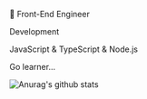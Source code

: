 :construction_worker: Front-End Engineer

Development

JavaScript & TypeScript & Node.js

Go learner...




![Anurag's github stats](https://github-readme-stats.vercel.app/api?username=Jsmond2016&show_icons=true&theme=dark)
